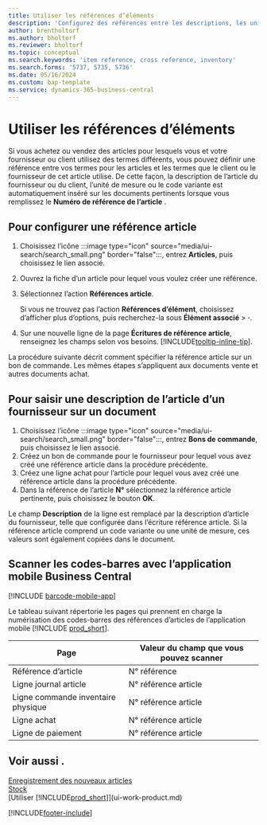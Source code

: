 ```yaml
---
title: Utiliser les références d’éléments
description: 'Configurez des références entre les descriptions, les unités et les variantes que vous et votre fournisseur ou client utilisez pour un article.'
author: brentholtorf
ms.author: bholtorf
ms.reviewer: bholtorf
ms.topic: conceptual
ms.search.keywords: 'item reference, cross reference, inventory'
ms.search.forms: '5737, 5735, 5736'
ms.date: 05/16/2024
ms.custom: bap-template
ms.service: dynamics-365-business-central
---
```

# <a name="use-item-references"></a>Utiliser les références d’éléments

Si vous achetez ou vendez des articles pour lesquels vous et votre fournisseur ou client utilisez des termes différents, vous pouvez définir une référence entre vos termes pour les articles et les termes que le client ou le fournisseur de cet article utilise. De cette façon, la description de l’article du fournisseur ou du client, l’unité de mesure ou le code variante est automatiquement inséré sur les documents pertinents lorsque vous remplissez le **Numéro de référence de l’article** .  

## <a name="to-set-up-an-item-reference"></a>Pour configurer une référence article

1. Choisissez l’icône :::image type="icon" source="media/ui-search/search_small.png" border="false":::, entrez **Articles**, puis choisissez le lien associé.
2. Ouvrez la fiche d’un article pour lequel vous voulez créer une référence.
3. Sélectionnez l’action **Références article**.

     Si vous ne trouvez pas l’action  **Références d’élément**, choisissez d’afficher plus d’options, puis recherchez-la sous  **Élément associé** > **·**.
  
4. Sur une nouvelle ligne de la page **Écritures de référence article**, renseignez les champs selon vos besoins. [!INCLUDE[tooltip-inline-tip](includes/tooltip-inline-tip_md.md)].

La procédure suivante décrit comment spécifier la référence article sur un bon de commande. Les mêmes étapes s’appliquent aux documents vente et autres documents achat.  

## <a name="to-enter-a-vendors-item-description-on-a-document"></a>Pour saisir une description de l’article d’un fournisseur sur un document

1. Choisissez l’icône :::image type="icon" source="media/ui-search/search_small.png" border="false":::, entrez **Bons de commande**, puis choisissez le lien associé.
2. Créez un bon de commande pour le fournisseur pour lequel vous avez créé une référence article dans la procédure précédente.
3. Créez une ligne achat pour l’article pour lequel vous avez créé une référence article dans la procédure précédente.
4. Dans la référence de l’article **N°** sélectionnez la référence article pertinente, puis choisissez le bouton **OK**.

Le champ **Description** de la ligne est remplacé par la description d’article du fournisseur, telle que configurée dans l’écriture référence article. Si la référence article comprend un code variante ou une unité de mesure, ces valeurs sont également copiées dans le document.  

## <a name="scan-barcodes-with-the-business-central-mobile-app"></a>Scanner les codes-barres avec l’application mobile Business Central

[!INCLUDE [barcode-mobile-app](includes/barcode-mobile-app.md)]

Le tableau suivant répertorie les pages qui prennent en charge la numérisation des codes-barres des références d’articles de l’application mobile [!INCLUDE [prod_short](includes/prod_short.md)].

|Page  |Valeur du champ que vous pouvez scanner  |
|---------|---------|
|Référence d’article     | N° référence        |
|Ligne journal article     | N° référence article        |
|Ligne commande inventaire physique     |N° référence article         |
|Ligne achat     |   N° référence article      |
|Ligne de paiement     | N° référence article        |

## <a name="see-also"></a>Voir aussi .

[Enregistrement des nouveaux articles](inventory-how-register-new-items.md)  
[Stock](inventory-manage-inventory.md)  
[Utiliser [!INCLUDE[prod_short](includes/prod_short.md)]](ui-work-product.md)


[!INCLUDE[footer-include](includes/footer-banner.md)]
